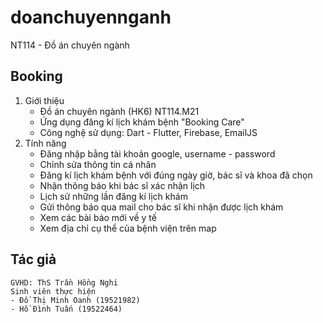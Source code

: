 # doanchuyennganh

NT114 - Đồ án chuyên ngành

## Booking 
1. Giới thiệu
      - Đồ án chuyên ngành (HK6) NT114.M21
      - Ứng dụng đăng kí lịch khám bệnh "Booking Care"   
      - Công nghệ sử dụng: Dart - Flutter, Firebase, EmailJS
2. Tính năng
      - Đăng nhập bằng tài khoản google, username - password
      - Chỉnh sửa thông tin cá nhân
      - Đăng kí lịch khám bệnh với đúng ngày giờ, bác sĩ và khoa đã chọn
      - Nhận thông báo khi bác sĩ xác nhận lịch
      - Lịch sử những lần đăng kí lịch khám
      - Gửi thông báo qua mail cho bác sĩ khi nhận được lịch khám
      - Xem các bài báo mới về y tế
      - Xem địa chỉ cụ thể của bệnh viện trên map  
     
## Tác giả
    GVHD: ThS Trần Hồng Nghi 
    Sinh viên thực hiện
    - Đồ Thị Minh Oanh (19521982)
    - Hồ Đình Tuấn (19522464)
